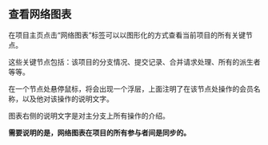 ﻿## 查看网络图表

在项目主页点击“网络图表”标签可以以图形化的方式查看当前项目的所有关键节点。

这些关键节点包括：该项目的分支情况、提交记录、合并请求处理、所有的派生者等等。

在一个节点处悬停鼠标，将会出现一个浮层，上面注明了在该节点处操作的会员名称，以及他对该操作的说明文字。

图表右侧的说明文字是对主分支上所有操作的介绍。

**需要说明的是，网络图表在项目的所有参与者间是同步的。**






